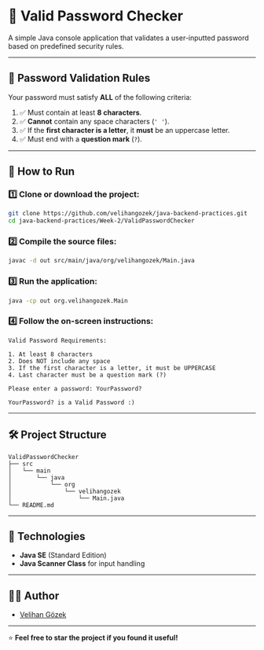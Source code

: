 # 🔑 Valid Password Checker

A simple Java console application that validates a user-inputted password based on predefined security rules.

---

## 📜 Password Validation Rules

Your password must satisfy **ALL** of the following criteria:

1. ✅ Must contain at least **8 characters**.
2. ✅ **Cannot** contain any space characters (`' '`).
3. ✅ If the **first character is a letter**, it **must** be an uppercase letter.
4. ✅ Must end with a **question mark** (`?`).

---

## 🚀 How to Run

### 1️⃣ Clone or download the project:

```bash
git clone https://github.com/velihangozek/java-backend-practices.git
cd java-backend-practices/Week-2/ValidPasswordChecker
```

### 2️⃣ Compile the source files:

```bash
javac -d out src/main/java/org/velihangozek/Main.java
```

### 3️⃣ Run the application:

```bash
java -cp out org.velihangozek.Main
```

### 4️⃣ Follow the on-screen instructions:

```
Valid Password Requirements:

1. At least 8 characters
2. Does NOT include any space
3. If the first character is a letter, it must be UPPERCASE
4. Last character must be a question mark (?)

Please enter a password: YourPassword?

YourPassword? is a Valid Password :)
```

---

## 🛠 Project Structure

```
ValidPasswordChecker
├── src
│   └── main
│       └── java
│           └── org
│               └── velihangozek
│                   └── Main.java
└── README.md
```

---

## 📌 Technologies

- **Java SE** (Standard Edition)
- **Java Scanner Class** for input handling

---

## 🧑‍💻 Author

- [Velihan Gözek](https://github.com/velihangozek)

---

⭐ **Feel free to star the project if you found it useful!**